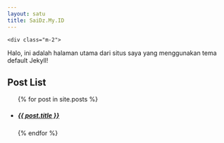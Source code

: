 ```yaml
---
layout: satu
title: SaiDz.My.ID
---
```


<div class="row">
  <div class="container">
    
    <div class="m-2">
Halo, ini adalah halaman utama dari situs saya yang menggunakan tema default Jekyll!
    </div>
    
<div class="mx-1">
<h2> Post List</h2>
<ul class="list-unstyled">
  {% for post in site.posts %}
    <li class="mb-3">
      <h5>
        <a href="{{ post.url | relative_url }}" class="text-decoration-none">{{ post.title }}</a>
      </h5>
    </li>
  {% endfor %}
</ul>
</div>

</div>
</div>
